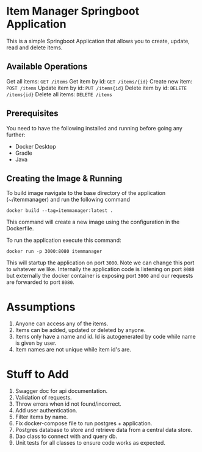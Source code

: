 # Item Manager Springboot Application
This is a simple Springboot Application that allows you to create, update, read 
and delete items.

## Available Operations

Get all items:
```GET /items```
Get item by id:
```GET /items/{id}```
Create new item:
```POST /items```
Update item by id:
```PUT /items{id}```
Delete item by id:
```DELETE /items{id}```
Delete all items:
```DELETE /items```

## Prerequisites
You need to have the following installed and running before going any further:
- Docker Desktop
- Gradle
- Java

## Creating the Image & Running
To build image navigate to the base directory of the application (~/itemmanager)
and run the following command 
```
docker build --tag=itemmanager:latest .
```
This command will create a new image using the configuration in the Dockerfile.

To run the application execute this command:
```
docker run -p 3000:8080 itemmanager 
```
This will startup the application on port `3000`. Note we can change this port
to whatever we like. Internally the application code is listening on port `8080`
but externally the docker container is exposing port `3000` and our requests are forwarded
to port `8080`.


# Assumptions
1. Anyone can access any of the items.
2. Items can be added, updated or deleted by anyone.
3. Items only have a name and id. Id is autogenerated by code while name is given by user.
4. Item names are not unique while item id's are.

# Stuff to Add
1. Swagger doc for api documentation. 
2. Validation of requests.
3. Throw errors when id not found/incorrect.
4. Add user authentication.
5. Filter items by name.
6. Fix docker-compose file to run postgres + application.
7. Postgres database to store and retrieve data from a central data store.
8. Dao class to connect with and query db.
9. Unit tests for all classes to ensure code works as expected.